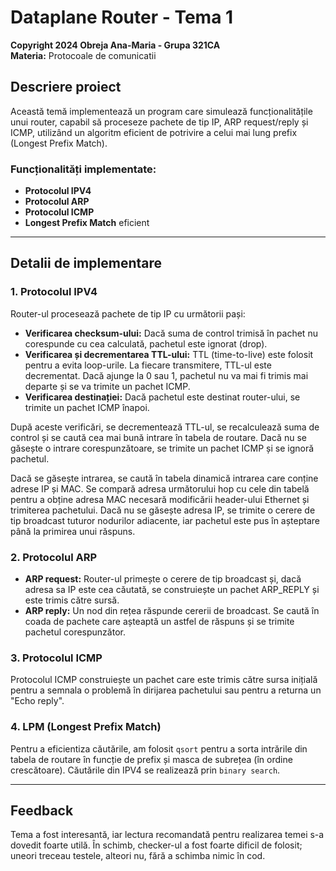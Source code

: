 # Dataplane Router - Tema 1

**Copyright 2024 Obreja Ana-Maria - Grupa 321CA**  
**Materia:** Protocoale de comunicatii

## Descriere proiect
Această temă implementează un program care simulează funcționalitățile 
unui router, capabil să proceseze pachete de tip IP, ARP request/reply 
și ICMP, utilizând un algoritm eficient de potrivire a celui mai lung 
prefix (Longest Prefix Match).

### Funcționalități implementate:
- **Protocolul IPV4**
- **Protocolul ARP**
- **Protocolul ICMP**
- **Longest Prefix Match** eficient

---

## Detalii de implementare

### 1. Protocolul IPV4
Router-ul procesează pachete de tip IP cu următorii pași:
- **Verificarea checksum-ului:** Dacă suma de control trimisă în pachet 
nu corespunde cu cea calculată, pachetul este ignorat (drop).
- **Verificarea și decrementarea TTL-ului:** TTL (time-to-live) este 
folosit pentru a evita loop-urile. La fiecare transmitere, TTL-ul este 
decrementat. Dacă ajunge la 0 sau 1, pachetul nu va mai fi trimis mai 
departe și se va trimite un pachet ICMP. 
- **Verificarea destinației:** Dacă pachetul este destinat router-ului, 
se trimite un pachet ICMP înapoi.

După aceste verificări, se decrementează TTL-ul, se recalculează suma 
de control și se caută cea mai bună intrare în tabela de routare. 
Dacă nu se găsește o intrare corespunzătoare, se trimite un pachet ICMP 
și se ignoră pachetul.

Dacă se găsește intrarea, se caută în tabela dinamică intrarea care 
conține adrese IP și MAC. Se compară adresa următorului hop cu cele 
din tabelă pentru a obține adresa MAC necesară modificării header-ului 
Ethernet și trimiterea pachetului. Dacă nu se găsește adresa IP, se 
trimite o cerere de tip broadcast tuturor nodurilor adiacente, iar 
pachetul este pus în așteptare până la primirea unui răspuns.

### 2. Protocolul ARP
- **ARP request:** Router-ul primește o cerere de tip broadcast și, 
dacă adresa sa IP este cea căutată, se construiește un pachet ARP_REPLY 
și este trimis către sursă.
- **ARP reply:** Un nod din rețea răspunde cererii de broadcast. Se 
caută în coada de pachete care așteaptă un astfel de răspuns și se 
trimite pachetul corespunzător.

### 3. Protocolul ICMP
Protocolul ICMP construiește un pachet care este trimis către sursa 
inițială pentru a semnala o problemă în dirijarea pachetului sau 
pentru a returna un "Echo reply".

### 4. LPM (Longest Prefix Match)
Pentru a eficientiza căutările, am folosit `qsort` pentru a sorta 
intrările din tabela de routare în funcție de prefix și masca de 
subrețea (în ordine crescătoare). Căutările din IPV4 se realizează 
prin `binary search`.

---

## Feedback
Tema a fost interesantă, iar lectura recomandată pentru realizarea 
temei s-a dovedit foarte utilă. În schimb, checker-ul a fost foarte 
dificil de folosit; uneori treceau testele, alteori nu, fără a schimba 
nimic în cod.
